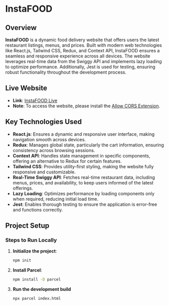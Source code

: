# InstaFOOD

## Overview

**InstaFOOD** is a dynamic food delivery website that offers users the latest restaurant listings, menus, and prices. Built with modern web technologies like React.js, Tailwind CSS, Redux, and Context API, InstaFOOD ensures a seamless and responsive experience across all devices. The website leverages real-time data from the Swiggy API and implements lazy loading to optimize performance. Additionally, Jest is used for testing, ensuring robust functionality throughout the development process.

## Live Website

- **Link**: [InstaFOOD Live](https://instafood64.netlify.app/)
- **Note**: To access the website, please install the [Allow CORS Extension](https://chromewebstore.google.com/detail/allow-cors-access-control/lhobafahddgcelffkeicbaginigeejlf?hl=en-US&utm_source=ext_sidebar).

## Key Technologies Used

- **React.js**: Ensures a dynamic and responsive user interface, making navigation smooth across devices.
- **Redux**: Manages global state, particularly the cart information, ensuring consistency across browsing sessions.
- **Context API**: Handles state management in specific components, offering an alternative to Redux for certain features.
- **Tailwind CSS**: Provides utility-first styling, making the website fully responsive and customizable.
- **Real-Time Swiggy API**: Fetches real-time restaurant data, including menus, prices, and availability, to keep users informed of the latest offerings.
- **Lazy Loading**: Optimizes performance by loading components only when required, reducing initial load time.
- **Jest**: Enables thorough testing to ensure the application is error-free and functions correctly.

## Project Setup

### Steps to Run Locally

1. **Initialize the project**:
   ```bash
   npm init

2. **Install Parcel**:
   ```bash
   npm install -D parcel

3. **Run the development build**
   ```bash
   npx parcel index.html


